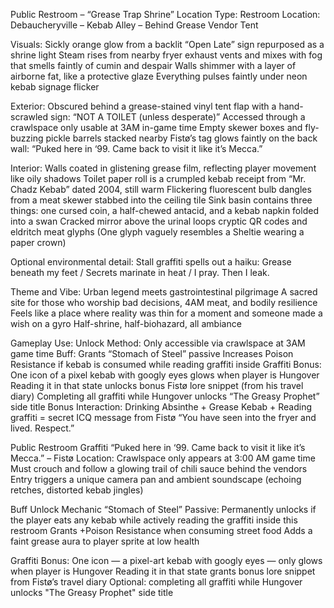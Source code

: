 
Public Restroom – “Grease Trap Shrine”
Location Type: Restroom
Location: Debaucheryville – Kebab Alley – Behind Grease Vendor Tent

Visuals:
Sickly orange glow from a backlit “Open Late” sign repurposed as a shrine light
Steam rises from nearby fryer exhaust vents and mixes with fog that smells faintly of cumin and despair
Walls shimmer with a layer of airborne fat, like a protective glaze
Everything pulses faintly under neon kebab signage flicker

Exterior:
Obscured behind a grease-stained vinyl tent flap with a hand-scrawled sign:
“NOT A TOILET (unless desperate)”
Accessed through a crawlspace only usable at 3AM in-game time
Empty skewer boxes and fly-buzzing pickle barrels stacked nearby
Fistø’s tag glows faintly on the back wall:
“Puked here in ‘99. Came back to visit it like it’s Mecca.”

Interior:
Walls coated in glistening grease film, reflecting player movement like oily shadows
Toilet paper roll is a crumpled kebab receipt from “Mr. Chadz Kebab” dated 2004, still warm
Flickering fluorescent bulb dangles from a meat skewer stabbed into the ceiling tile
Sink basin contains three things: one cursed coin, a half-chewed antacid, and a kebab napkin folded into a swan
Cracked mirror above the urinal loops cryptic QR codes and eldritch meat glyphs
(One glyph vaguely resembles a Sheltie wearing a paper crown)

Optional environmental detail: Stall graffiti spells out a haiku:
Grease beneath my feet /
Secrets marinate in heat /
I pray. Then I leak.

Theme and Vibe:
Urban legend meets gastrointestinal pilgrimage
A sacred site for those who worship bad decisions, 4AM meat, and bodily resilience
Feels like a place where reality was thin for a moment and someone made a wish on a gyro
Half-shrine, half-biohazard, all ambiance

Gameplay Use:
Unlock Method: Only accessible via crawlspace at 3AM game time
Buff: Grants “Stomach of Steel” passive
Increases Poison Resistance if kebab is consumed while reading graffiti inside
Graffiti Bonus:
One icon of a pixel kebab with googly eyes glows when player is Hungover
Reading it in that state unlocks bonus Fistø lore snippet (from his travel diary)
Completing all graffiti while Hungover unlocks “The Greasy Prophet” side title
Bonus Interaction:
Drinking Absinthe + Grease Kebab + Reading graffiti = secret ICQ message from Fistø
“You have seen into the fryer and lived. Respect.”

Public Restroom Graffiti
“Puked here in ‘99. Came back to visit it like it’s Mecca.”
– Fistø
Location: Crawlspace only appears at 3:00 AM game time
Must crouch and follow a glowing trail of chili sauce behind the vendors
Entry triggers a unique camera pan and ambient soundscape (echoing retches, distorted kebab jingles)

Buff Unlock Mechanic
“Stomach of Steel” Passive:
Permanently unlocks if the player eats any kebab while actively reading the graffiti inside this restroom
Grants +Poison Resistance when consuming street food
Adds a faint grease aura to player sprite at low health

Graffiti Bonus:
One icon — a pixel-art kebab with googly eyes — only glows when player is Hungover
Reading it in that state grants bonus lore snippet from Fistø’s travel diary
Optional: completing all graffiti while Hungover unlocks "The Greasy Prophet" side title